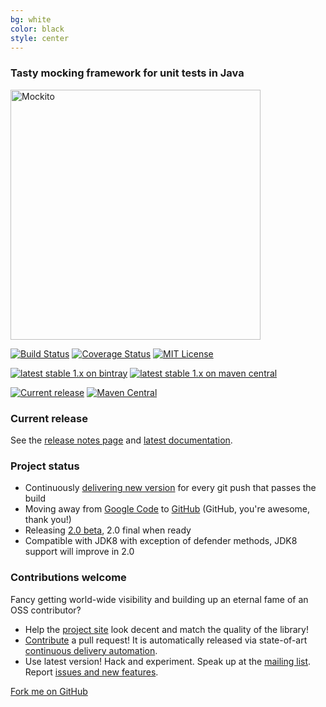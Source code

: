 ```yaml
---
bg: white
color: black
style: center
---
```

### Tasty mocking framework for unit tests in Java

<img alt="Mockito" src="https://github.com/mockito/mockito.github.io/raw/master/img/logo%402x.png" width="400">

[![Build Status](https://travis-ci.org/mockito/mockito.svg?branch=master)](https://travis-ci.org/mockito/mockito)
[![Coverage Status](https://img.shields.io/codecov/c/github/mockito/mockito.svg)](https://codecov.io/github/mockito/mockito)
[![MIT License](http://img.shields.io/badge/license-MIT-blue.svg) ](https://github.com/mockito/mockito/blob/master/LICENSE)

[ ![latest stable 1.x on bintray](https://img.shields.io/badge/Download-1.10.19-blue.svg)](https://bintray.com/szczepiq/maven/mockito/1.10.19/view) [ ![latest stable 1.x on maven central](https://img.shields.io/badge/maven%20central-1.10.19-blue.svg)](http://search.maven.org/#artifactdetails|org.mockito|mockito-core|1.10.19|)

[![Current release](https://api.bintray.com/packages/szczepiq/maven/mockito/images/download.svg)](https://bintray.com/szczepiq/maven/mockito/_latestVersion)
[![Maven Central](https://maven-badges.herokuapp.com/maven-central/org.mockito/mockito-core/badge.svg)](https://maven-badges.herokuapp.com/maven-central/org.mockito/mockito-core)


### Current release

See the [release notes page](https://github.com/mockito/mockito/blob/master/doc/release-notes/official.md) and [latest documentation](http://mockito.github.io/mockito/docs/current/org/mockito/Mockito.html).

### Project status

* Continuously [delivering new version](https://github.com/mockito/mockito/blob/master/doc/release-notes/official.md) for every git push that passes the build
* Moving away from [Google Code](https://code.google.com/p/mockito/) to [GitHub](https://github.com/mockito/mockito) (GitHub, you're awesome, thank you!)
* Releasing [2.0 beta](https://github.com/mockito/mockito/issues/123), 2.0 final when ready
* Compatible with JDK8 with exception of defender methods, JDK8 support will improve in 2.0

### Contributions welcome

Fancy getting world-wide visibility and building up an eternal fame of an OSS contributor?

* Help the [project site](https://github.com/mockito/mockito.github.io) look decent and match the quality of the library!
* [Contribute](https://github.com/mockito/mockito/wiki/How%20To%20Contribute) a pull request! It is automatically released via state-of-art [continuous delivery automation](http://szczepiq.blogspot.com/2014_08_01_archive.html).
* Use latest version! Hack and experiment. Speak up at the [mailing list](http://groups.google.com/group/mockito). Report [issues and new features](https://github.com/mockito/mockito/issues).

<span id="forkongithub">
  <a href="{{ site.source_link }}" class="bg-green">
    Fork me on GitHub
  </a>
</span>
